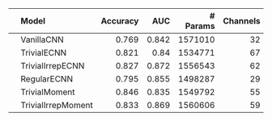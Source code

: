 |    | Model              |   Accuracy |   AUC |   # Params |   Channels |   N Layers |
|:---|:-------------------|-----------:|------:|-----------:|-----------:|-----------:|
|    | VanillaCNN         |      0.769 | 0.842 |    1571010 |         32 |          5 |
|    | TrivialECNN        |      0.821 | 0.84  |    1534771 |         67 |          5 |
|    | TrivialIrrepECNN   |      0.827 | 0.872 |    1556543 |         62 |          5 |
|    | RegularECNN        |      0.795 | 0.855 |    1498287 |         29 |          5 |
|    | TrivialMoment      |      0.846 | 0.835 |    1549792 |         55 |          5 |
|    | TrivialIrrepMoment |      0.833 | 0.869 |    1560606 |         59 |          5 |
